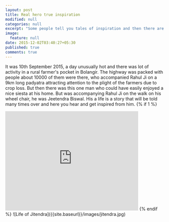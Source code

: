 ```yaml
---
layout: post
title: Real hero true inspiration
modified: null
categories: null
excerpt: "Some people tell you tales of inspiration and then there are some who inspire you through their way of life, Jitendra is one such man."
image: 
  feature: null
date: 2015-12-02T03:40:27+05:30
published: true
comments: true
---
```


It was 10th September 2015, a day unusually hot and there was lot of activity in a rural farmer's pocket in Bolangir. The highway was packed with people about 10000 of them were there, who accompanied Rahul Ji on a 9km long padyatra attracting attention to the plight of the farmers due to crop loss. But then there was this one man who could have easily enjoyed a nice siesta at his home. But was accompanying Rahul Ji on the walk on his wheel chair, he was Jeetendra Biswal. His a life is a story that will be told many times over and here you hear and get inspired from him.
{% if 1 %}
<iframe width="420" height="315" src="https://www.youtube.com/embed/XblkKhnCPBE" frameborder="0" allowfullscreen></iframe>
{% endif %}
![Life of Jitendra]({{site.baseurl}}/images/jitendra.jpg)

